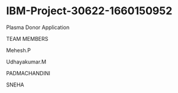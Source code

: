 # IBM-Project-30622-1660150952
Plasma Donor Application

TEAM MEMBERS

Mehesh.P

Udhayakumar.M 

PADMACHANDINI

SNEHA
